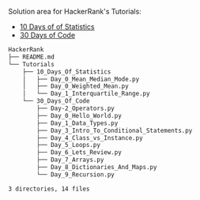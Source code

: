 Solution area for HackerRank's Tutorials:  
* [10 Days of of Statistics](https://www.hackerrank.com/domains/tutorials/10-days-of-statistics)
* [30 Days of Code](https://www.hackerrank.com/domains/tutorials/30-days-of-code)

```bash
HackerRank
├── README.md
└── Tutorials
    ├── 10_Days_Of_Statistics
    │   ├── Day_0_Mean_Median_Mode.py
    │   ├── Day_0_Weighted_Mean.py
    │   └── Day_1_Interquartile_Range.py
    └── 30_Days_Of_Code
        ├── Day-2_Operators.py
        ├── Day_0_Hello_World.py
        ├── Day_1_Data_Types.py
        ├── Day_3_Intro_To_Conditional_Statements.py
        ├── Day_4_Class_vs_Instance.py
        ├── Day_5_Loops.py
        ├── Day_6_Lets_Review.py
        ├── Day_7_Arrays.py
        ├── Day_8_Dictionaries_And_Maps.py
        └── Day_9_Recursion.py

3 directories, 14 files
```
